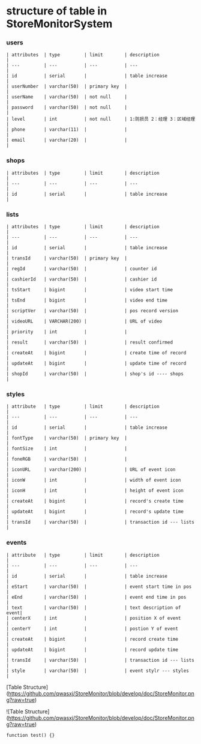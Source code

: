 # structure of table in StoreMonitorSystem


### users

    | attributes  | type         | limit        | description              |
    | ---         | ---          | ---          | ---                      |
    | id          | serial       |              | table increase           |
    | userNumber  | varchar(50)  | primary key  |                          |
    | userName    | varchar(50)  | not null     |                          |
    | password    | varchar(50)  | not null     |                          |
    | level       | int          | not null     | 1:防损员 2：经理 3：区域经理 |
    | phone       | varchar(11)  |              |                          |
    | email       | varchar(20)  |              |                          |


### shops

    | attributes  | type         | limit        | description              |
    | ---         | ---          | ---          | ---                      |
    | id          | serial       |              | table increase           |


### lists

    | attributes  | type         | limit        | description              |
    | ---         | ---          | ---          | ---                      |
    | id          | serial       |              | table increase           |
    | transId     | varchar(50)  | primary key  |                          |
    | regId       | varchar(50)  |              | counter id               |
    | cashierId   | varchar(50)  |              | cashier id               |
    | tsStart     | bigint       |              | video start time         |
    | tsEnd       | bigint       |              | video end time           |
    | scriptVer   | varchar(50)  |              | pos record version       |
    | videoURL    | VARCHAR(200) |              | URL of video             |
    | priority    | int          |              |                          |
    | result      | varchar(50)  |              | result confirmed         |
    | createAt    | bigint       |              | create time of record    |
    | updateAt    | bigint       |              | update time of record    |
    | shopId      | varchar(50)  |              | shop's id ---- shops     |


### styles 

    | attribute   | type         | limit        | description              |
    | ---         | ---          | ---          | ---                      |
    | id          | serial       |              | table increase           |
    | fontType    | varchar(50)  | primary key  |                          |
    | fontSize    | int          |              |                          |
    | foneRGB     | varchar(50)  |              |                          |
    | iconURL     | varchar(200) |              | URL of event icon        |
    | iconW       | int          |              | width of event icon      |
    | iconH       | int          |              | height of event icon     |
    | createAt    | bigint       |              | record's create time     |
    | updateAt    | bigint       |              | record's update time     |
    | transId     | varchar(50)  |              | transaction id --- lists |


### events

    | attribute   | type         | limit        | description              |
    | ---         | ---          | ---          | ---                      |
    | id          | serial       |              | table increase           |
    | eStart      | varchar(50)  |              | event start time in pos  |
    | eEnd        | varchar(50)  |              | event end time in pos    |
    | text        | varchar(50)  |              | text description of event|
    | centerX     | int          |              | position X of event      |
    | centerY     | int          |              | postion Y of event       |
    | createAt    | bigint       |              | record create time       |
    | updateAt    | bigint       |              | record update time       |
    | transId     | varchar(50)  |              | transaction id --- lists |
    | style       | varchar(50)  |              | event stylr --- styles   |



[Table Structure] (https://github.com/qwasxj/StoreMonitor/blob/develop/doc/StoreMonitor.png?raw=true)


![Table Structure] (https://github.com/qwasxj/StoreMonitor/blob/develop/doc/StoreMonitor.png?raw=true)


`function test() {} `